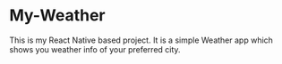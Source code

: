 # My-Weather
This is my React Native based project. It is a simple Weather app which shows you weather info of your preferred city.
